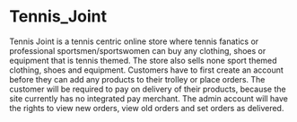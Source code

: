 # Tennis_Joint
Tennis Joint is a tennis centric online store where tennis fanatics or professional sportsmen/sportswomen can buy any clothing, shoes or equipment that is tennis themed. The store also sells none sport themed clothing, shoes and equipment.
Customers have to first create an account before they can add any products to their trolley or place orders. The customer will be required to pay on delivery of their products, because the site currently has no integrated pay merchant. The admin account will have the rights to view new orders, view old orders and set orders as delivered.
